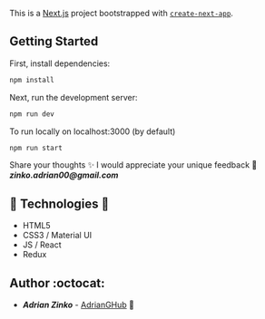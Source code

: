 This is a [Next.js](https://nextjs.org/) project bootstrapped with [`create-next-app`](https://github.com/vercel/next.js/tree/canary/packages/create-next-app).

## Getting Started

First, install dependencies:

```bash
npm install
```

Next, run the development server:

```bash
npm run dev
```

To run locally on localhost:3000 (by default)

```bash
npm run start
```

Share your thoughts ✨ I would appreciate your unique feedback 🙌 *__zinko.adrian00@gmail.com__*

## :gem: Technologies :gem:

- HTML5
- CSS3 / Material UI
- JS / React
- Redux

## Author :octocat:

* **_Adrian Zinko_** - [AdrianGHub](https://github.com/adrianghub/dev-portfolio) :link:

